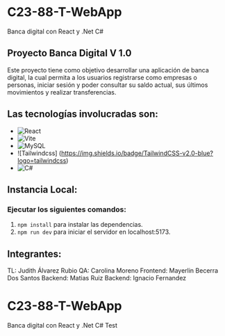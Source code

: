 # C23-88-T-WebApp
Banca digital con React y .Net C#
## Proyecto Banca Digital V 1.0

Este proyecto tiene como objetivo desarrollar una aplicación de banca digital, la cual permita a los usuarios registrarse como empresas o personas, iniciar sesión y poder consultar su saldo actual, sus últimos movimientos y realizar transferencias.

## Las tecnologías involucradas son:
-   ![React](https://img.shields.io/badge/React-20232A?style=flat&logo=react&logoColor=61DAFB)
- ![Vite](https://img.shields.io/badge/Vite-646CFF?style=flat&logo=vite&logoColor=white)
- ![MySQL](https://img.shields.io/badge/MySQL-4479A1?style=flat&logo=mysql&logoColor=white)
- ![Tailwindcss] (https://img.shields.io/badge/TailwindCSS-v2.0-blue?logo=tailwindcss)
- ![C#](https://img.shields.io/badge/C%23-v8.0-blue?logo=csharp)

## Instancia Local:
### Ejecutar los siguientes comandos:
1. `npm install` para instalar las dependencias.
2. `npm run dev` para iniciar el servidor en localhost:5173.

## Integrantes: 

 TL: Judith Álvarez Rubio
 QA: Carolina Moreno
 Frontend: Mayerlin Becerra Dos Santos
 Backend: Matias Ruiz
 Backend: Ignacio Fernandez

# C23-88-T-WebApp
Banca digital con React y .Net C# Test

